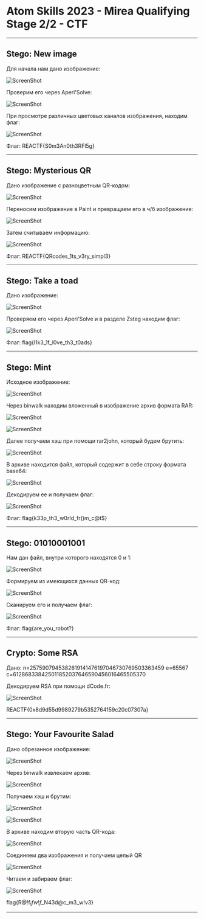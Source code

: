 # Atom Skills 2023 - Mirea Qualifying Stage 2/2 - CTF

---

## Stego: New image

Для начала нам дано изображение:

![ScreenShot](screenshots/1.png)

Проверим его через Aperi'Solve:

![ScreenShot](screenshots/2.png)

При просмотре различных цветовых каналов изображения, находим флаг:

![ScreenShot](screenshots/3.png)

Флаг: REACTF{S0m3An0th3RFl5g}

---

## Stego: Mysterious QR

Дано изображение с разноцветным QR-кодом:

![ScreenShot](screenshots/4.png)

Переносим изображение в Paint и превращаем его в ч/б изображение:

![ScreenShot](screenshots/5.png)

Затем считываем информацию:

![ScreenShot](screenshots/6.png)

Флаг: REACTF{QRcodes_1ts_v3ry_simpl3}

---

## Stego: Take a toad

Дано изображение:

![ScreenShot](screenshots/7.png)

Проверяем его через Aperi'Solve и в разделе Zsteg находим флаг:

![ScreenShot](screenshots/8.png)

Флаг: flag{l1k3_1f_l0ve_th3_t0ads}

---

## Stego: Mint

Исходное изображение:

![ScreenShot](screenshots/9.jpg)

Через binwalk находим вложенный в изображение архив формата RAR:

![ScreenShot](screenshots/10.png)

![ScreenShot](screenshots/11.png)

Далее получаем хэш при помощи rar2john, который будем брутить:

![ScreenShot](screenshots/12.png)

В архиве находится файл, который содержит в себе строку формата base64:

![ScreenShot](screenshots/13.png)

Декодируем ее и получаем флаг:

![ScreenShot](screenshots/14.png)

Флаг: flag{k33p_th3_w0r!d_fr()m_c@t$}

---

## Stego: 01010001001

Нам дан файл, внутри которого находятся 0 и 1:

![ScreenShot](screenshots/15.png)

Формируем из имеющихся данных QR-код: 

![ScreenShot](screenshots/16.png)

Сканируем его и получаем флаг:

![ScreenShot](screenshots/17.png)

Флаг: flag{are_you_robot?}

---

## Crypto: Some RSA

Дано:
n=2575907945382619141476197046730769503363459
e=65567
c=612868338425011852037646590456016465505370

Декодируем RSA при помощи dCode.fr:

![ScreenShot](screenshots/18.png)

REACTF{0x8d9d55d9989279b5352764159c20c07307a}

---
## Stego: Your Favourite Salad

Дано обрезанное изображение:

![ScreenShot](screenshots/19.png)

Через binwalk извлекаем архив:

![ScreenShot](screenshots/20.png)

Получаем хэш и брутим:

![ScreenShot](screenshots/21.png)

![ScreenShot](screenshots/22.png)

В архиве находим вторую часть QR-кода:

![ScreenShot](screenshots/23.png)

Соединяем два изображения и получаем целый QR

![ScreenShot](screenshots/24.png)

Читаем и забираем флаг:

![ScreenShot](screenshots/25.png)

flag{R@!f$_!fw!f$_N43d@c_m3_w!v3}

---
